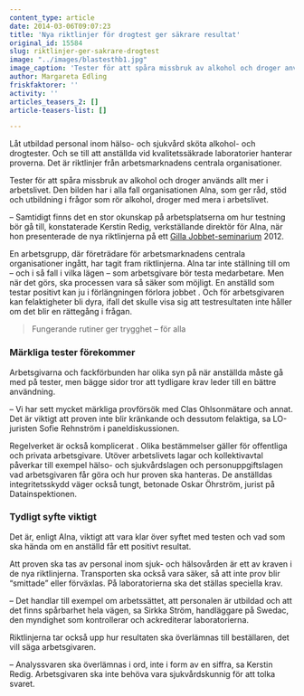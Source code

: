 ```yaml
---
content_type: article
date: 2014-03-06T09:07:23
title: 'Nya riktlinjer för drogtest ger säkrare resultat'
original_id: 15584
slug: riktlinjer-ger-sakrare-drogtest
image: "../images/blastesthb1.jpg"
image_caption: 'Tester för att spåra missbruk av alkohol och droger används allt mer i arbetslivet. '
author: Margareta Edling
friskfaktorer: ''
activity: ''
articles_teasers_2: []
article-teasers-list: []

---
```


Låt utbildad personal inom hälso- och sjukvård sköta alkohol- och drogtester. Och se till att anställda vid kvalitetssäkrade laboratorier hanterar proverna. Det är riktlinjer från arbetsmarknadens centrala organisationer.

Tester för att spåra missbruk av alkohol och droger används allt mer i arbetslivet. Den bilden har i alla fall organisationen Alna, som ger råd, stöd och utbildning i frågor som rör alkohol, droger med mera i arbetslivet.

– Samtidigt finns det en stor okunskap på arbetsplatserna om hur testning bör gå till, konstaterade Kerstin Redig, verkställande direktör för Alna, när hon presenterade de nya riktlinjerna på ett [Gilla Jobbet-seminarium](http://gillajobbet.se/) 2012.

En arbetsgrupp, där företrädare för arbetsmarknadens centrala organisationer ingått, har tagit fram riktlinjerna. Alna tar inte ställning till om – och i så fall i vilka lägen – som arbetsgivare bör testa medarbetare. Men när det görs, ska processen vara så säker som möjligt. En anställd som testar positivt kan ju i förlängningen förlora jobbet . Och för arbetsgivaren kan felaktigheter bli dyra, ifall det skulle visa sig att testresultaten inte håller om det blir en rättegång i frågan.

> Fungerande rutiner ger trygghet – för alla

### Märkliga tester förekommer

Arbetsgivarna och fackförbunden har olika syn på när anställda måste gå med på tester, men bägge sidor tror att tydligare krav leder till en bättre användning.

– Vi har sett mycket märkliga provförsök med Clas Ohlsonmätare och annat. Det är viktigt att proven inte blir kränkande och dessutom felaktiga, sa LO-juristen Sofie Rehnström i paneldiskussionen.

Regelverket är också komplicerat . Olika bestämmelser gäller för offentliga och privata arbetsgivare. Utöver arbetslivets lagar och kollektivavtal påverkar till exempel hälso- och sjukvårdslagen och personuppgiftslagen vad arbetsgivaren får göra och hur proven ska hanteras. De anställdas integritetsskydd väger också tungt, betonade Oskar Öhrström, jurist på Datainspektionen.

### Tydligt syfte viktigt

Det är, enligt Alna, viktigt att vara klar över syftet med testen och vad som ska hända om en anställd får ett positivt resultat.

Att proven ska tas av personal inom sjuk- och hälsovården är ett av kraven i de nya riktlinjerna. Transporten ska också vara säker, så att inte prov blir “smittade” eller förväxlas. På laboratorierna ska det ställas speciella krav.

– Det handlar till exempel om arbetssättet, att personalen är utbildad och att det finns spårbarhet hela vägen, sa Sirkka Ström, handläggare på Swedac, den myndighet som kontrollerar och ackrediterar laboratorierna.

Riktlinjerna tar också upp hur resultaten ska överlämnas till beställaren, det vill säga arbetsgivaren.

– Analyssvaren ska överlämnas i ord, inte i form av en siffra, sa Kerstin Redig. Arbetsgivaren ska inte behöva vara sjukvårdskunnig för att tolka svaret.

